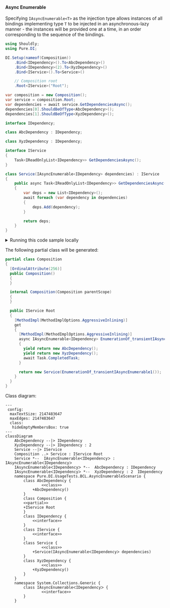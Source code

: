 #### Async Enumerable

Specifying `IAsyncEnumerable<T>` as the injection type allows instances of all bindings implementing type `T` to be injected in an asynchronous-lazy manner - the instances will be provided one at a time, in an order corresponding to the sequence of the bindings.


```c#
using Shouldly;
using Pure.DI;

DI.Setup(nameof(Composition))
    .Bind<IDependency>().To<AbcDependency>()
    .Bind<IDependency>(2).To<XyzDependency>()
    .Bind<IService>().To<Service>()

    // Composition root
    .Root<IService>("Root");

var composition = new Composition();
var service = composition.Root;
var dependencies = await service.GetDependenciesAsync();
dependencies[0].ShouldBeOfType<AbcDependency>();
dependencies[1].ShouldBeOfType<XyzDependency>();

interface IDependency;

class AbcDependency : IDependency;

class XyzDependency : IDependency;

interface IService
{
    Task<IReadOnlyList<IDependency>> GetDependenciesAsync();
}

class Service(IAsyncEnumerable<IDependency> dependencies) : IService
{
    public async Task<IReadOnlyList<IDependency>> GetDependenciesAsync()
    {
        var deps = new List<IDependency>();
        await foreach (var dependency in dependencies)
        {
            deps.Add(dependency);
        }

        return deps;
    }
}
```

<details>
<summary>Running this code sample locally</summary>

- Make sure you have the [.NET SDK 9.0](https://dotnet.microsoft.com/en-us/download/dotnet/9.0) or later is installed
```bash
dotnet --list-sdk
```
- Create a net9.0 (or later) console application
```bash
dotnet new console -n Sample
```
- Add references to NuGet packages
  - [Pure.DI](https://www.nuget.org/packages/Pure.DI)
  - [Shouldly](https://www.nuget.org/packages/Shouldly)
```bash
dotnet add package Pure.DI
dotnet add package Shouldly
```
- Copy the example code into the _Program.cs_ file

You are ready to run the example 🚀
```bash
dotnet run
```

</details>

The following partial class will be generated:

```c#
partial class Composition
{
  [OrdinalAttribute(256)]
  public Composition()
  {
  }

  internal Composition(Composition parentScope)
  {
  }

  public IService Root
  {
    [MethodImpl(MethodImplOptions.AggressiveInlining)]
    get
    {
      [MethodImpl(MethodImplOptions.AggressiveInlining)]
      async IAsyncEnumerable<IDependency> EnumerationOf_transientIAsyncEnumerable1()
      {
        yield return new AbcDependency();
        yield return new XyzDependency();
        await Task.CompletedTask;
      }

      return new Service(EnumerationOf_transientIAsyncEnumerable1());
    }
  }
}
```

Class diagram:

```mermaid
---
 config:
  maxTextSize: 2147483647
  maxEdges: 2147483647
  class:
   hideEmptyMembersBox: true
---
classDiagram
	AbcDependency --|> IDependency
	XyzDependency --|> IDependency : 2 
	Service --|> IService
	Composition ..> Service : IService Root
	Service *--  IAsyncEnumerableᐸIDependencyᐳ : IAsyncEnumerableᐸIDependencyᐳ
	IAsyncEnumerableᐸIDependencyᐳ *--  AbcDependency : IDependency
	IAsyncEnumerableᐸIDependencyᐳ *--  XyzDependency : 2  IDependency
	namespace Pure.DI.UsageTests.BCL.AsyncEnumerableScenario {
		class AbcDependency {
				<<class>>
			+AbcDependency()
		}
		class Composition {
		<<partial>>
		+IService Root
		}
		class IDependency {
			<<interface>>
		}
		class IService {
			<<interface>>
		}
		class Service {
				<<class>>
			+Service(IAsyncEnumerableᐸIDependencyᐳ dependencies)
		}
		class XyzDependency {
				<<class>>
			+XyzDependency()
		}
	}
	namespace System.Collections.Generic {
		class IAsyncEnumerableᐸIDependencyᐳ {
				<<interface>>
		}
	}
```

